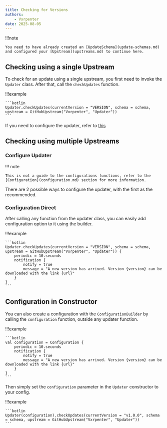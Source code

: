 ```yaml
---
title: Checking for Versions
authors:
    - Vxrpenter
date: 2025-08-05
---
```


!!!note

    You need to have already created an [UpdateSchema](update-schemas.md) and configured your [Upstream](upstreams.md) to continue here.

## Checking using a single Upstream

To check for an update using a single upstream, you first need to invoke the `Updater` class.
After that, call the `checkUpdates` function.

!!!example

    ```kotlin
    Updater.checkUpdates(currentVersion = "VERSION", schema = schema, upstream = GitHubUpstream("Vxrpenter", "Updater"))
    ```

If you need to configure the updater, refer to [this](#configure-updater)

## Checking using multiple Upstreams

### Configure Updater

!!! note

    This is not a guide to the configurations functions, refer to the [Configuration](configuration.md) section for more information.

There are 2 possible ways to configure the updater, with the first as the recommended.

### Configuration Direct

After calling any function from the updater class, you can easily add configuration option to it using the builder.

!!!example

    ```kotlin
    Updater.checkUpdates(currentVersion = "VERSION", schema = schema, upstream = GitHubUpstream("Vxrpenter", "Updater")) {
        periodic = 10.seconds
        notification {
            notify = true
            message = "A new version has arrived. Version {version} can be downloaded with the link {url}"
        }
    }
    ```

## Configuration in Constructor

You can also create a configuration with the `ConfigurationBuilder` by calling the `configuration` function, outside any updater function.

!!!example

    ```kotlin
    val configuration = Configuration {
        periodic = 10.seconds
        notification {
            notify = true
            message = "A new version has arrived. Version {version} can be downloaded with the link {url}"
        }
    }
    ```

Then simply set the `configuration` parameter in the `Updater` constructor to your config.

!!!example

    ```kotlin
    Updater(configuration).checkUpdates(currentVersion = "v1.0.0", schema = schema, upstream = GitHubUpstream("Vxrpenter", "Updater"))
    ```